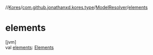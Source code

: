 //[Kores](../../../index.md)/[com.github.jonathanxd.kores.type](../index.md)/[ModelResolver](index.md)/[elements](elements.md)

# elements

[jvm]\
val [elements](elements.md): [Elements](https://docs.oracle.com/javase/8/docs/api/javax/lang/model/util/Elements.html)
